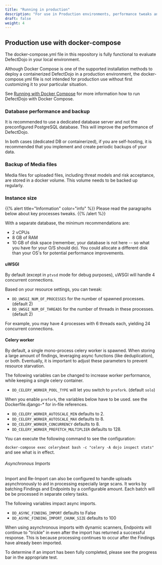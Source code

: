 ```yaml
---
title: "Running in production"
description: "For use in Production environments, performance tweaks and backups are recommended."
draft: false
weight: 4
---
```


## Production use with docker-compose

The docker-compose.yml file in this repository is fully functional to evaluate DefectDojo in your local environment.

Although Docker Compose is one of the supported installation methods to deploy a containerized DefectDojo in a production environment, the docker-compose.yml file is not intended for production use without first customizing it to your particular situation.

See [Running with Docker Compose](https://github.com/DefectDojo/django-DefectDojo/blob/master/readme-docs/DOCKER.md) for more information how to run DefectDojo with Docker Compose.

### Database performance and backup

It is recommended to use a dedicated database server and not the preconfigured PostgreSQL database. This will improve the performance of DefectDojo.

In both cases (dedicated DB or containerized), if you are self-hosting, it is recommended that you implement and create periodic backups of your data.

### Backup of Media files

Media files for uploaded files, including threat models and risk acceptance, are stored in a docker volume. This volume needs to be backed up regularly.

### Instance size

{{% alert title="Information" color="info" %}}
Please read the paragraphs below about key processes tweaks.
{{% /alert %}}


With a separate database, the minimum recommendations
are:

-   2 vCPUs
-   8 GB of RAM
-   10 GB of disk space (remember, your database is not here \-- so
     what you have for your O/S should do). You could allocate
    a different disk than your OS\'s for potential performance
    improvements.

#### uWSGI

By default (except in `ptvsd` mode for debug purposes), uWSGI will
handle 4 concurrent connections.

Based on your resource settings, you can tweak:

-   `DD_UWSGI_NUM_OF_PROCESSES` for the number of spawned processes.
    (default 2)
-   `DD_UWSGI_NUM_OF_THREADS` for the number of threads in these
    processes. (default 2)

For example, you may have 4 processes with 6 threads each, yielding 24
concurrent connections.

#### Celery worker

By default, a single mono-process celery worker is spawned. When storing a large amount of findings, leveraging async functions (like deduplication), or both. Eventually, it is important to adjust these parameters to prevent resource starvation. 


The following variables can be changed to increase worker performance, while keeping a single celery container.

-   `DD_CELERY_WORKER_POOL_TYPE` will let you switch to `prefork`.
    (default `solo`)

When you enable `prefork`, the variables below have
to be used. see the
Dockerfile.django-* for in-file references.

-   `DD_CELERY_WORKER_AUTOSCALE_MIN` defaults to 2.
-   `DD_CELERY_WORKER_AUTOSCALE_MAX` defaults to 8.
-   `DD_CELERY_WORKER_CONCURRENCY` defaults to 8.
-   `DD_CELERY_WORKER_PREFETCH_MULTIPLIER` defaults to 128.

You can execute the following command to see the configuration:

`docker-compose exec celerybeat bash -c "celery -A dojo inspect stats"`
and see what is in effect.

###### Asynchronous Imports

Import and Re-Import can also be configured to handle uploads asynchronously to aid in 
processing especially large scans. It works by batching Findings and Endpoints by a 
configurable amount. Each batch will be be processed in separate celery tasks.

The following variables impact async imports.

-   `DD_ASYNC_FINDING_IMPORT` defaults to False
-   `DD_ASYNC_FINDING_IMPORT_CHUNK_SIZE` defaults to 100

When using asynchronous imports with dynamic scanners, Endpoints will continue to "trickle" in
even after the import has returned a successful response. This is because processing continues 
to occur after the Findings have already been imported.

To determine if an import has been fully completed, please see the progress bar in the appropriate test.

